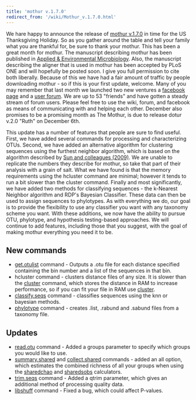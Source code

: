 ```yaml
---
title: 'mothur v.1.7.0'
redirect_from: '/wiki/Mothur_v.1.7.0.html'
---
```

We hare happy to announce the release of [mothur
v.1.7.0](mothur_v.1.7.0) in time for the US Thanksgiving
Holiday. So as you gather around the table and tell your family what you
are thankful for, be sure to thank your mothur. This has been a great
month for mothur. The manuscript describing mothur has been published in
[Applied & Environmental
Microbiology](https://aem.asm.org/cgi/content/abstract/75/23/7537). Also,
the manuscript describing the aligner that is used in mothur has been
accepted by PLoS ONE and will hopefully be posted soon. I give you full
permission to cite both liberally. Because of this we have had a fair
amount of traffic by people downloading mothur - so if this is your
first update, welcome. Many of you may remember that last month we
launched two new ventures a [facebook
page](https://www.facebook.com/pages/mothur/133966409231) and a [user
forum](https://www.mothur.org/forum). We are up to 53 "friends" and
have gotten a steady stream of forum users. Please feel free to use the
wiki, forum, and facebook as means of communicating with and helping
each other. December also promises to be a promising month as The
Mothur, is due to release dotur v.2.0 "Ruth" on December 6th.

This update has a number of features that people are sure to find
useful. First, we have added several commands for processing and
characterizing OTUs. Second, we have added an alternative algorithm for
clustering sequences using the furthest neighbor algorithm, which is
based on the algorithm described by [Sun and colleagues
(2009)](https://doi.org/10.1093/nar/gkp285). We
are unable to replicate the numbers they describe for mothur, so take
that part of their analysis with a grain of salt. What we have found is
that the memory requirements using the hcluster
command are minimal; however it tends to run a bit slower than the
cluster command. Finally and most significantly, we have added two
methods for classifying sequences - the k-Nearest Neighbor algorithm and
RDP's Bayesian Classifier. These data can then be used to assign
sequences to phylotypes. As with everything we do, our goal is to
provide the flexibility to use any classifier you want with any taxonomy
scheme you want. With these additions, we now have the ability to pursue
OTU, phylotype, and hypothesis testing-based approaches. We will
continue to add features, including those that you suggest, with the
goal of making mothur everything you need it to be.

## New commands

-   [get.otulist](get.otulist) command - Outputs a .otu file
    for each distance specified containing the bin number and a list of
    the sequences in that bin.
-   hcluster command - clusters distance files of
    any size. It is slower than the [cluster](cluster)
    command, which stores the distance in RAM to increase performance,
    so if you can fit your file in RAM use
    [cluster](cluster).
-   [classify.seqs](classify.seqs) command - classifies
    sequences using the knn or bayesian methods.
-   [phylotype](phylotype) command - creates .list, .rabund
    and .sabund files from a taxonomy file.

## Updates

-   [read.otu](read.otu) command - Added a groups parameter
    to specify which groups you would like to use.
-   [summary.shared](summary.shared) and
    [collect.shared](collect.shared) commands - added an all
    option, which estimates the combined richness of all your groups
    when using the [sharedchao](sharedchao) and
    [sharedsobs](sharedsobs) calculators.
-   [trim.seqs](trim.seqs) command - Added a qtrim parameter,
    which gives an additional method of processing quality data.
-   [libshuff](libshuff) command - Fixed a bug, which could
    affect P-values.
